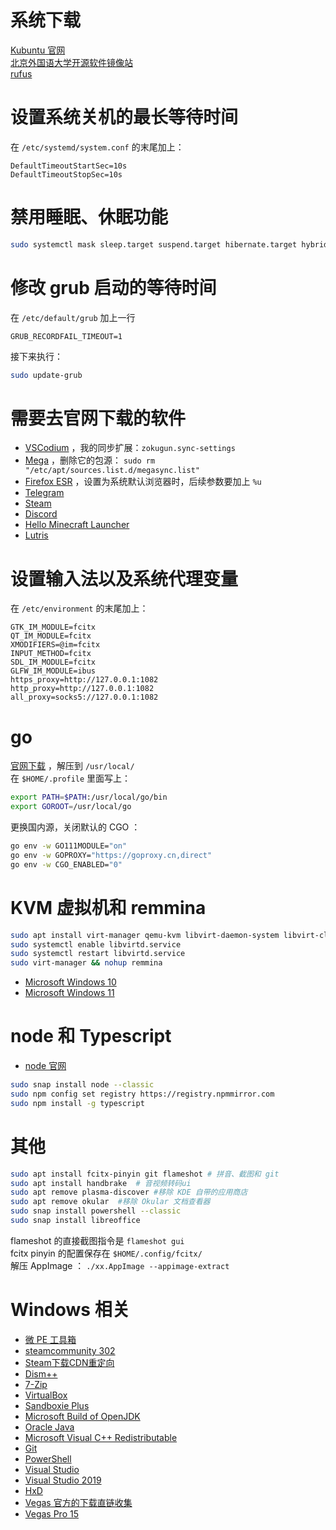 # 系统下载
[Kubuntu 官网](https://kubuntu.org/getkubuntu/)  
[北京外国语大学开源软件镜像站](https://mirrors.bfsu.edu.cn/ubuntu-cdimage/kubuntu/releases/)  
[rufus](https://rufus.ie/)  

# 设置系统关机的最长等待时间
在 `/etc/systemd/system.conf` 的末尾加上：   
```
DefaultTimeoutStartSec=10s
DefaultTimeoutStopSec=10s
```

# 禁用睡眠、休眠功能
```bash
sudo systemctl mask sleep.target suspend.target hibernate.target hybrid-sleep.target
```

# 修改 grub 启动的等待时间
在 `/etc/default/grub` 加上一行  
```
GRUB_RECORDFAIL_TIMEOUT=1
```
接下来执行：  
```bash
sudo update-grub
```

# 需要去官网下载的软件
- [VSCodium](https://github.com/VSCodium/vscodium/releases) ，我的同步扩展：`zokugun.sync-settings`   
- [Mega](https://mega.io/desktop)  ，删除它的包源： `sudo rm "/etc/apt/sources.list.d/megasync.list"`
- [Firefox ESR](https://www.mozilla.org/en-US/firefox/all/#product-desktop-esr)  ，设置为系统默认浏览器时，后续参数要加上 `%u`
- [Telegram](https://desktop.telegram.org/)
- [Steam](https://store.steampowered.com/about/)
- [Discord](https://discord.com/)
- [Hello Minecraft Launcher](https://github.com/huanghongxun/HMCL/releases)
- [Lutris](https://github.com/lutris/lutris/releases)

# 设置输入法以及系统代理变量
在 `/etc/environment` 的末尾加上：   
```
GTK_IM_MODULE=fcitx
QT_IM_MODULE=fcitx
XMODIFIERS=@im=fcitx
INPUT_METHOD=fcitx
SDL_IM_MODULE=fcitx
GLFW_IM_MODULE=ibus
https_proxy=http://127.0.0.1:1082
http_proxy=http://127.0.0.1:1082
all_proxy=socks5://127.0.0.1:1082
```

# go
[官网下载](https://go.dev/dl/) ，解压到 `/usr/local/`   
在 `$HOME/.profile` 里面写上：  
```bash
export PATH=$PATH:/usr/local/go/bin
export GOROOT=/usr/local/go
```
更换国内源，关闭默认的 CGO ：   
```bash
go env -w GO111MODULE="on"
go env -w GOPROXY="https://goproxy.cn,direct"
go env -w CGO_ENABLED="0"
```

# KVM 虚拟机和 remmina 
```bash
sudo apt install virt-manager qemu-kvm libvirt-daemon-system libvirt-clients bridge-utils remmina
sudo systemctl enable libvirtd.service
sudo systemctl restart libvirtd.service
sudo virt-manager && nohup remmina
```
- [Microsoft Windows 10](https://www.microsoft.com/en-us/software-download/windows10ISO)
- [Microsoft Windows 11](https://www.microsoft.com/en-us/software-download/windows11)

# node 和 Typescript
- [node 官网](https://nodejs.org/en/download/) 
```bash
sudo snap install node --classic
sudo npm config set registry https://registry.npmmirror.com
sudo npm install -g typescript
```

# 其他
```bash
sudo apt install fcitx-pinyin git flameshot # 拼音、截图和 git
sudo apt install handbrake  # 音视频转码ui
sudo apt remove plasma-discover #移除 KDE 自带的应用商店
sudo apt remove okular  #移除 Okular 文档查看器
sudo snap install powershell --classic
sudo snap install libreoffice
```
flameshot 的直接截图指令是 `flameshot gui`   
fcitx pinyin 的配置保存在 `$HOME/.config/fcitx/`   
解压 AppImage ： `./xx.AppImage --appimage-extract`     

# Windows 相关
- [微 PE 工具箱](https://www.wepe.com.cn/download.html)
- [steamcommunity 302](https://www.dogfight360.com/blog/686/)
- [Steam下载CDN重定向](https://www.dogfight360.com/blog/1531/)
- [Dism++](https://github.com/Chuyu-Team/Dism-Multi-language/releases)
- [7-Zip](https://www.7-zip.org/download.html)
- [VirtualBox](https://www.virtualbox.org/wiki/Downloads)
- [Sandboxie Plus](https://sandboxie-plus.com/downloads/)
- [Microsoft Build of OpenJDK](https://docs.microsoft.com/en-us/java/openjdk/download)
- [Oracle Java](https://java.com/zh-CN/download/manual.jsp)
- [Microsoft Visual C++ Redistributable](https://docs.microsoft.com/en-US/cpp/windows/latest-supported-vc-redist?view=msvc-170)
- [Git](https://git-scm.com/downloads)
- [PowerShell](https://github.com/PowerShell/PowerShell#get-powershell) 
- [Visual Studio](https://visualstudio.microsoft.com/)
- [Visual Studio 2019](https://visualstudio.microsoft.com/thank-you-downloading-visual-studio/?sku=Community&rel=16)
- [HxD](https://mh-nexus.de/en/downloads.php?product=HxD20)
- [Vegas 官方的下载直链收集](https://www.vegascreativesoftware.info/us/forum/faq-where-can-i-download-vegas-pro-and-other-vegas-software--104782/)
- [Vegas Pro 15](http://dl04.magix.net/2017/VEGASPro15/update/VEGAS_Pro_15.0.0.416_DE-EN-FR-ES_x64.exe)

